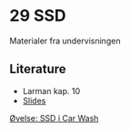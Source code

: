 # 29 SSD
Materialer fra undervisningen

## Literature
* Larman kap. 10
* [Slides](SSD.pdf)

[Øvelse: SSD i Car Wash](https://docs.google.com/document/d/e/2PACX-1vTUg3_kyhBd_wrqi9_G4TIUyi1Zg49dLEfJAQqvbwal7yDnnBHFdgBFuQqFYJfLMNEQ2cPJzaf1SYYm/pub)
